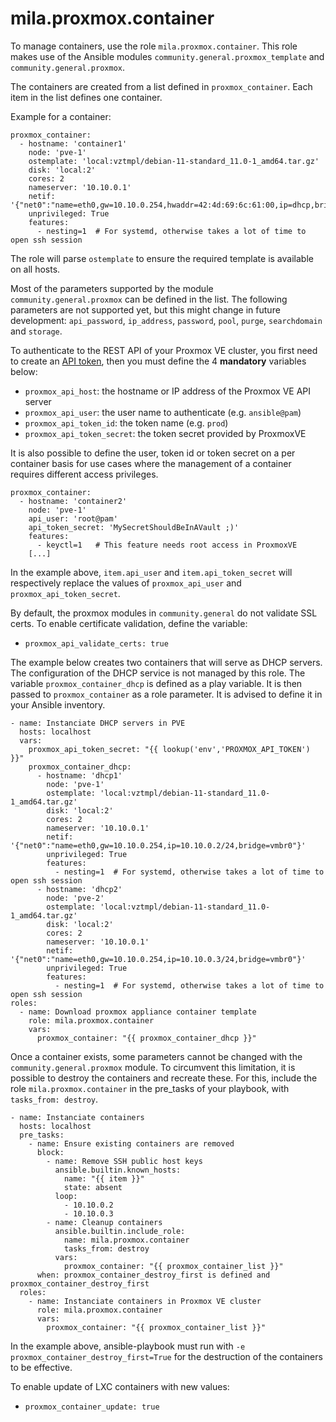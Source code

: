 # mila.proxmox.container

To manage containers, use the role `mila.proxmox.container`. This role makes use
of the Ansible modules `community.general.proxmox_template` and
`community.general.proxmox`.

The containers are created from a list defined in `proxmox_container`. Each item
in the list defines one container.

Example for a container:

    proxmox_container:
      - hostname: 'container1'
        node: 'pve-1'
        ostemplate: 'local:vztmpl/debian-11-standard_11.0-1_amd64.tar.gz'
        disk: 'local:2'
        cores: 2
        nameserver: '10.10.0.1'
        netif: '{"net0":"name=eth0,gw=10.10.0.254,hwaddr=42:4d:69:6c:61:00,ip=dhcp,bridge=vmbr0"}'
        unprivileged: True
        features:
          - nesting=1  # For systemd, otherwise takes a lot of time to open ssh session

The role will parse `ostemplate` to ensure the required template is available on
all hosts.

Most of the parameters supported by the module `community.general.proxmox` can
be defined in the list. The following parameters are not supported yet, but
this might change in future development: `api_password`, `ip_address`, 
`password`, `pool`, `purge`, `searchdomain` and `storage`.

To authenticate to the REST API of your Proxmox VE cluster, you first need to
create an [API token][pve_api_tokens], then you must define the 4 **mandatory**
variables below:

 - `proxmox_api_host`: the hostname or IP address of the Proxmox VE API server
 - `proxmox_api_user`: the user name to authenticate (e.g. `ansible@pam`)
 - `proxmox_api_token_id`: the token name (e.g. `prod`)
 - `proxmox_api_token_secret`: the token secret provided by ProxmoxVE

[pve_api_tokens]: https://pve.proxmox.com/pve-docs/chapter-pveum.html#pveum_tokens

It is also possible to define the user, token id or token secret on a per
container basis for use cases where the management of a container requires
different access privileges.

    proxmox_container:
      - hostname: 'container2'
        node: 'pve-1'
        api_user: 'root@pam'
        api_token_secret: 'MySecretShouldBeInAVault ;)'
        features:
          - keyctl=1   # This feature needs root access in ProxmoxVE
        [...]

In the example above, `item.api_user` and `item.api_token_secret` will
respectively replace the values of `proxmox_api_user` and
`proxmox_api_token_secret`.

By default, the proxmox modules in `community.general` do not validate SSL
certs. To enable certificate validation, define the variable:

 - `proxmox_api_validate_certs: true`

The example below creates two containers that will serve as DHCP servers. The
configuration of the DHCP service is not managed by this role. The variable
`proxmox_container_dhcp` is defined as a play variable. It is then passed to
`proxmox_container` as a role parameter. It is advised to define it in your
Ansible inventory.

    - name: Instanciate DHCP servers in PVE
      hosts: localhost
      vars:
        proxmox_api_token_secret: "{{ lookup('env','PROXMOX_API_TOKEN') }}"
        proxmox_container_dhcp:
          - hostname: 'dhcp1'
            node: 'pve-1'
            ostemplate: 'local:vztmpl/debian-11-standard_11.0-1_amd64.tar.gz'
            disk: 'local:2'
            cores: 2
            nameserver: '10.10.0.1'
            netif: '{"net0":"name=eth0,gw=10.10.0.254,ip=10.10.0.2/24,bridge=vmbr0"}'
            unprivileged: True
            features:
              - nesting=1  # For systemd, otherwise takes a lot of time to open ssh session
          - hostname: 'dhcp2'
            node: 'pve-2'
            ostemplate: 'local:vztmpl/debian-11-standard_11.0-1_amd64.tar.gz'
            disk: 'local:2'
            cores: 2
            nameserver: '10.10.0.1'
            netif: '{"net0":"name=eth0,gw=10.10.0.254,ip=10.10.0.3/24,bridge=vmbr0"}'
            unprivileged: True
            features:
              - nesting=1  # For systemd, otherwise takes a lot of time to open ssh session
    roles:
      - name: Download proxmox appliance container template
        role: mila.proxmox.container
        vars:
          proxmox_container: "{{ proxmox_container_dhcp }}"


Once a container exists, some parameters cannot be changed with the
`community.general.proxmox` module. To circumvent this limitation, it is
possible to destroy the containers and recreate these. For this, include the
role `mila.proxmox.container` in the pre_tasks of your playbook, with
`tasks_from: destroy`.

    - name: Instanciate containers
      hosts: localhost
      pre_tasks:
        - name: Ensure existing containers are removed
          block:
            - name: Remove SSH public host keys
              ansible.builtin.known_hosts:
                name: "{{ item }}"
                state: absent
              loop:
                - 10.10.0.2
                - 10.10.0.3
            - name: Cleanup containers
              ansible.builtin.include_role:
                name: mila.proxmox.container
                tasks_from: destroy
              vars:
                proxmox_container: "{{ proxmox_container_list }}"
          when: proxmox_container_destroy_first is defined and proxmox_container_destroy_first
      roles:
        - name: Instanciate containers in Proxmox VE cluster
          role: mila.proxmox.container
          vars:
            proxmox_container: "{{ proxmox_container_list }}"

In the example above, ansible-playbook must run with `-e
proxmox_container_destroy_first=True` for the destruction of the containers to
be effective.

To enable update of LXC containers with new values:

 - `proxmox_container_update: true`
